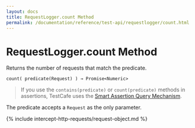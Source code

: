 ```yaml
---
layout: docs
title: RequestLogger.count Method
permalink: /documentation/reference/test-api/requestlogger/count.html
---
```

# RequestLogger.count Method

Returns the number of requests that match the predicate.

```text
count( predicate(Request) ) → Promise<Numeric>
```

> If you use the `contains(predicate)` or `count(predicate)` methods in assertions, TestCafe uses the [Smart Assertion Query Mechanism](../../../guides/basic-guides/assert.md#smart-assertion-query-mechanism).

The predicate accepts a `Request` as the only parameter.

{% include intercept-http-requests/request-object.md %}